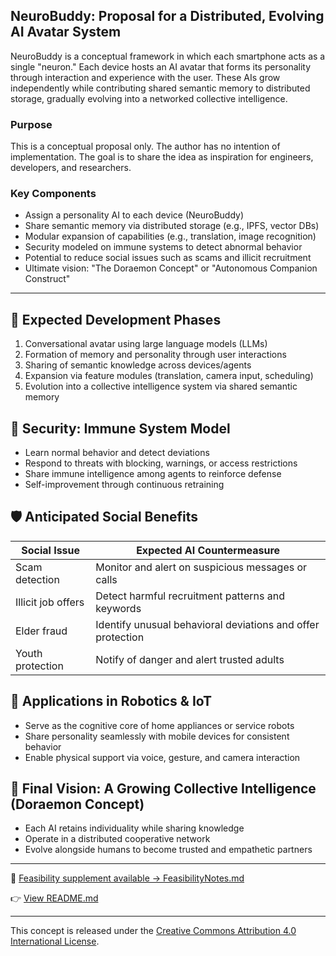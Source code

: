 ## NeuroBuddy: Proposal for a Distributed, Evolving AI Avatar System

NeuroBuddy is a conceptual framework in which each smartphone acts as a single "neuron." Each device hosts an AI avatar that forms its personality through interaction and experience with the user. These AIs grow independently while contributing shared semantic memory to distributed storage, gradually evolving into a networked collective intelligence.

### Purpose

This is a conceptual proposal only. The author has no intention of implementation. The goal is to share the idea as inspiration for engineers, developers, and researchers.

### Key Components

* Assign a personality AI to each device (NeuroBuddy)
* Share semantic memory via distributed storage (e.g., IPFS, vector DBs)
* Modular expansion of capabilities (e.g., translation, image recognition)
* Security modeled on immune systems to detect abnormal behavior
* Potential to reduce social issues such as scams and illicit recruitment
* Ultimate vision: "The Doraemon Concept" or "Autonomous Companion Construct"

---

## 🔧 Expected Development Phases

1. Conversational avatar using large language models (LLMs)
2. Formation of memory and personality through user interactions
3. Sharing of semantic knowledge across devices/agents
4. Expansion via feature modules (translation, camera input, scheduling)
5. Evolution into a collective intelligence system via shared semantic memory

## 🔐 Security: Immune System Model

* Learn normal behavior and detect deviations
* Respond to threats with blocking, warnings, or access restrictions
* Share immune intelligence among agents to reinforce defense
* Self-improvement through continuous retraining

## 🛡️ Anticipated Social Benefits

| Social Issue       | Expected AI Countermeasure                                  |
| ------------------ | ----------------------------------------------------------- |
| Scam detection     | Monitor and alert on suspicious messages or calls           |
| Illicit job offers | Detect harmful recruitment patterns and keywords            |
| Elder fraud        | Identify unusual behavioral deviations and offer protection |
| Youth protection   | Notify of danger and alert trusted adults                   |

## 🤖 Applications in Robotics & IoT

* Serve as the cognitive core of home appliances or service robots
* Share personality seamlessly with mobile devices for consistent behavior
* Enable physical support via voice, gesture, and camera interaction

## 🧠 Final Vision: A Growing Collective Intelligence (Doraemon Concept)

* Each AI retains individuality while sharing knowledge
* Operate in a distributed cooperative network
* Evolve alongside humans to become trusted and empathetic partners

---

📘 [Feasibility supplement available → FeasibilityNotes.md](./FeasibilityNotes.md)

👉 [View README.md](../README.md) 

---

This concept is released under the [Creative Commons Attribution 4.0 International License](https://creativecommons.org/licenses/by/4.0/).
